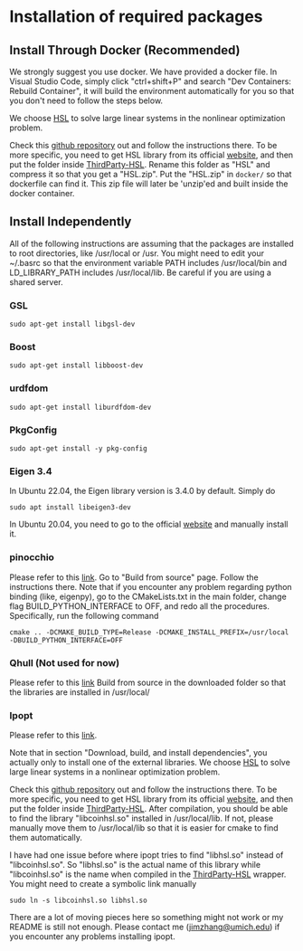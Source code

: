 # Installation of required packages

## Install Through Docker (Recommended)
We strongly suggest you use docker.
We have provided a docker file.
In Visual Studio Code, simply click "ctrl+shift+P" and search "Dev Containers: Rebuild Container",
it will build the environment automatically for you so that you don't need to follow the steps below.

We choose [HSL](https://www.hsl.rl.ac.uk/) to solve large linear systems in the nonlinear optimization problem.

Check this [github repository](https://github.com/coin-or-tools/ThirdParty-HSL) out and follow the instructions there.
To be more specific, you need to get HSL library from its official [website](https://www.hsl.rl.ac.uk/), 
and then put the folder inside [ThirdParty-HSL](https://github.com/coin-or-tools/ThirdParty-HSL).
Rename this folder as "HSL" and compress it so that you get a "HSL.zip".
Put the "HSL.zip" in `docker/` so that dockerfile can find it.
This zip file will later be 'unzip'ed and built inside the docker container.

## Install Independently
All of the following instructions are assuming that the packages are installed to root directories,
like /usr/local or /usr.
You might need to edit your ~/.basrc so that the environment variable PATH includes /usr/local/bin and
LD_LIBRARY_PATH includes /usr/local/lib.
Be careful if you are using a shared server.

### GSL
```
sudo apt-get install libgsl-dev
```

### Boost
```
sudo apt-get install libboost-dev
```

### urdfdom
```
sudo apt-get install liburdfdom-dev
```

### PkgConfig
```
sudo apt-get install -y pkg-config
```

### Eigen 3.4
In Ubuntu 22.04, the Eigen library version is 3.4.0 by default. Simply do
```
sudo apt install libeigen3-dev
```
In Ubuntu 20.04, you need to go to the official [website](https://eigen.tuxfamily.org/index.php?title=3.4) and manually install it.

### pinocchio
Please refer to this [link](https://stack-of-tasks.github.io/pinocchio/download.html).
Go to "Build from source" page. 
Follow the instructions there.
Note that if you encounter any problem regarding python binding (like, eigenpy), go to the CMakeLists.txt in the main folder, change flag BUILD_PYTHON_INTERFACE to OFF, and redo all the procedures.
Specifically, run the following command
```
cmake .. -DCMAKE_BUILD_TYPE=Release -DCMAKE_INSTALL_PREFIX=/usr/local -DBUILD_PYTHON_INTERFACE=OFF
```

### Qhull (Not used for now)
Please refer to this [link](http://www.qhull.org/download/)
Build from source in the downloaded folder so that the libraries are installed in /usr/local/

### Ipopt
Please refer to this [link](https://coin-or.github.io/Ipopt/INSTALL.html).

Note that in section "Download, build, and install dependencies", you actually only to install one of the external libraries.
We choose [HSL](https://www.hsl.rl.ac.uk/) to solve large linear systems in a nonlinear optimization problem.

Check this [github repository](https://github.com/coin-or-tools/ThirdParty-HSL) out and follow the instructions there.
To be more specific, you need to get HSL library from its official [website](https://www.hsl.rl.ac.uk/), 
and then put the folder inside [ThirdParty-HSL](https://github.com/coin-or-tools/ThirdParty-HSL).
After compilation, you should be able to find the library "libcoinhsl.so" installed in /usr/local/lib.
If not, please manually move them to /usr/local/lib so that it is easier for cmake to find them automatically.

I have had one issue before where ipopt tries to find "libhsl.so" instead of "libcoinhsl.so". 
So "libhsl.so" is the actual name of this library while "libcoinhsl.so" is the name when compiled in the [ThirdParty-HSL](https://github.com/coin-or-tools/ThirdParty-HSL) wrapper.
You might need to create a symbolic link manually 
```
sudo ln -s libcoinhsl.so libhsl.so
```
There are a lot of moving pieces here so something might not work or my README is still not enough.
Please contact me (jimzhang@umich.edu) if you encounter any problems installing ipopt.